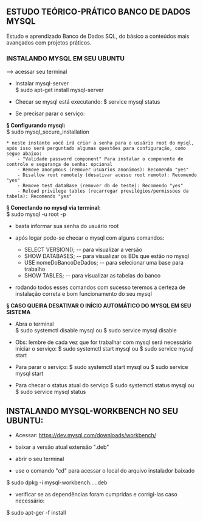 ## ESTUDO TEÓRICO-PRÁTICO BANCO DE DADOS MYSQL

Estudo e aprendizado Banco de Dados SQL, do básico a conteúdos mais avançados com projetos práticos.

### INSTALANDO MYSQL EM SEU UBUNTU

--> acessar seu terminal

- Instalar mysql-server<br>
$ sudo apt-get install mysql-server

- Checar se mysql está executando:
$ service mysql status

- Se precisar parar o serviço:


<b>§ Configurando mysql:</b><br>
$ sudo mysql_secure_installation

	* neste instante você irá criar a senha para o usuário root do mysql, após isso será perguntado algumas questões para configuração, como segue abaixo:
		- "Validade password component" Para instalar o componente de controle e segurança de senha: opcional
		- Remove anonymous (remover usuarios anonimos): Recomendo "yes"
		- Disallow root remotely (desativar acesso root remoto): Recomendo "yes"
		- Remove test dataBase (remover db de teste): Recomendo "yes"
		- Reload privilege tables (recarregar previlégios/permissoes da tabela): Recomendo "yes"


<b>§ Conectando no mysql via terminal:</b><br>
$ sudo mysql -u root -p

- basta informar sua senha do usuário root
- após logar pode-se checar o mysql com alguns comandos:

	* SELECT VERSION(); -- para visualizar a versão
	* SHOW DATABASES; -- para visualizar os BDs que estão no mysql
	* USE nomeDoBancoDeDados; -- para selecionar uma base para trabalho
	* SHOW TABLES; -- para visualizar as tabelas do banco

- rodando todos esses comandos com sucesso teremos a certeza de instalação correta e bom funcionamento do seu mysql



<b>§ CASO QUEIRA DESATIVAR O INÍCIO AUTOMÁTICO DO MYSQL EM SEU SISTEMA </b>
- Abra o terminal<br>
$ sudo systemctl disable mysql
ou 
$ sudo service mysql disable

- Obs: lembre de cada vez que for trabalhar com mysql será necessário iniciar o serviço:
$ sudo systemctl start mysql
ou 
$ sudo service mysql start

- Para parar o serviço:
$ sudo systemctl start mysql
ou 
$ sudo service mysql start

- Para checar o status atual do serviço
$ sudo systemctl status mysql
ou 
$ sudo service mysql status


## INSTALANDO MYSQL-WORKBENCH NO SEU UBUNTU:
- Acessar: https://dev.mysql.com/downloads/workbench/

- baixar a versão atual extensão ".deb"

- abrir o seu terminal

- use o comando "cd" para acessar o local do arquivo instalador baixado

$ sudo dpkg -i mysql-workbench.....deb

- verificar se as dependências foram cumpridas e corrigi-las caso necessário:

$ sudo apt-ger -f install
